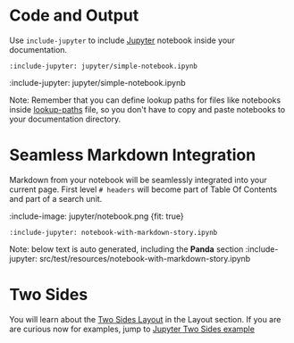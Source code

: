 # Code and Output

Use `include-jupyter` to include [Jupyter](http://jupyter.org/) notebook inside your documentation. 

    :include-jupyter: jupyter/simple-notebook.ipynb
    
:include-jupyter: jupyter/simple-notebook.ipynb

Note: Remember that you can define lookup paths for files like notebooks inside [lookup-paths](flow/lookup-paths) file, so you don't have
to copy and paste notebooks to your documentation directory.

# Seamless Markdown Integration

Markdown from your notebook will be seamlessly integrated into your current page. First level `# headers` will
become part of Table Of Contents and part of a search unit. 

:include-image: jupyter/notebook.png {fit: true}

    :include-jupyter: notebook-with-markdown-story.ipynb

Note: below text is auto generated, including the **Panda** section 
:include-jupyter: src/test/resources/notebook-with-markdown-story.ipynb
     
# Two Sides

You will learn about the [Two Sides Layout](layout/two-sides-pages) in the Layout section. 
If you are are curious now for examples, jump to [Jupyter Two Sides example](layout/jupyter-notebook-two-sides)
